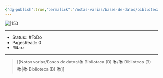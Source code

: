 ```yaml
---
{"dg-publish":true,"permalink":"/notas-varias/bases-de-datos/biblioteca-b/b-yo-si-que-como/"}
---
```


![|150](http://books.google.com/books/content?id=tRXGAQAAQBAJ&printsec=frontcover&img=1&zoom=1&edge=curl&source=gbs_api)

---

- Status:: #ToDo 
- PagesRead:: 0
- #libro

---


> [[Notas varias/Bases de datos/📚 Biblioteca (B) 📚/📚 Biblioteca (B) 📚\|📚 Biblioteca (B) 📚]]